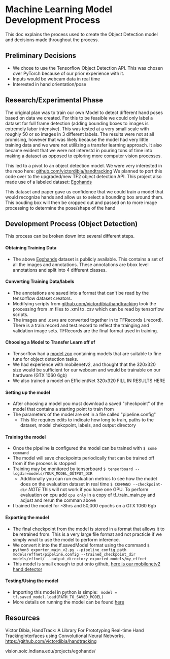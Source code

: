 # Machine Learning Model Development Process
This doc explains the process used to create the Object Detection model and decisions made throughout the process.

## Preliminary Decisions
- We chose to use the Tensorflow Object Detection API. This was chosen over PyTorch because of our prior experience with it. 
- Inputs would be webcam data in real time
- Interested in hand orientation/pose

## Research/Experimental Phase
The original plan was to train our own Model to detect different hand poses based on data we created. 
For this to be feasible we could only label a dataset for full frame detection (adding bounding boxes to images is extremely labor intensive).
This was tested at a very small scale with roughly 50 or so images in 3 different labels. The results were not at all promising, however that was likely because the model had very little training data and we were not utililzing a transfer learning approach. 
It also became evident that we were not interestd in pouring tons of time into making a dataset as opposed to eploring more computer vision processes. 

This led to a pivot to an object detection model. We were very interested in the repo here: [github.com/victordibia/handtracking](https://github.com/victordibia/handtracking)
We planned to port this code over to the upgraded/new TF2 object detection API. This project also made use of a labeled dataset: [Egohands](vision.soic.indiana.edu/projects/egohands/)

This dataset and paper gave us confidence that we could train a model that would recognize hands and allow us to select a bounding box around them. 
This bouding box will then be cropped out and passed on to more image processing to determine the pose/shape of the hand


## Development Process (Object Detection)
This process can be broken down into several different steps.
#### Obtaining Training Data
- The above [Egohands](vision.soic.indiana.edu/projects/egohands/) dataset is publicly available. This contains a set of all the images and annotations. These annotations are bbox level annotations and split into 4 different classes.

#### Converting Training Data/labels
- The annotations are saved into a format that can't be read by the tensorflow dataset creators. 
- Modifying scripts from [github.com/victordibia/handtracking](https://github.com/victordibia/handtracking) took the processing from .m files to .xml to .csv which can be read by tensorflow scripts.
- The images and .csvs are converted together in to TFRecords (.record). There is a train.record and test.record to reflect the trainging and validation image sets. TFRecords are the final format used in training.

#### Choosing a Model to Transfer Learn off of
- Tensorflow had a [model zoo](https://github.com/tensorflow/models/blob/master/research/object_detection/g3doc/tf2_detection_zoo.md) containing models that are suitable to fine tune for object detection tasks.
- We had experience with mobilenetv2, and thought that the 320x320 size would be sufficient for our webcam and would be trainable on our hardware (GTX 1060 6gb)
- We also trained a model on EfficientNet 320x320 FILL IN RESULTS HERE

#### Setting up the model
- After choosing a model you must download a saved "checkpoint" of the model that contains a starting point to train from
- The parameters of the model are set in a file called "pipeline.config"
  - This file requires edits to indicate how long to train, paths to the dataset, model chekcpoint, labels, and output directory

#### Training the model
- Once the pipeline is configured the model can be trained with `$ some command` 
- The model will save checkpoints periodically that can be trained off from if the process is stopped
- Training may be monitored by tensorboard `$ tensorboard --logdir=models/YOUR_MODEL_OUTPUT_DIR`
  - Additionally you can run evaluation metrics to see how the model does on the evaluation dataset in real time `$ COMMAND --checkpoint-dir` *NOTE* This will not work if you have one GPU. To perform evaluation on cpu add `cpu only` in a copy of tf_train_main.py and adjust and rerun the comman above
- I trained the model for ~8hrs and 50,000 epochs on a GTX 1060 6gb

#### Exporting the model
- The final checkpoint from the model is stored in a format that allows it to be retrained from. This is a very large file format and not practicle if we simply wnat to use the model to perform inference.
- We convert it into the tf.savedModel format using the command `$ python3 exporter_main_v2.py --pipeline_config_path models/effnet/pipeline.config --trained_checkpoint_dir models/effnet/ --output_directory exported-models/my_effnet
` 
- This model is small enough to put onto github, [here is our mobilenetv2 hand detector](/my_model_mnetv2)

#### Testing/Using the model
- Importing this model in python is simple:  ` model = tf.saved_model.load(PATH_TO_SAVED_MODEL)`
- More details on running the model can be found [here](https://tensorflow-object-detection-api-tutorial.readthedocs.io/en/latest/auto_examples/plot_object_detection_saved_model.html)


## Resources
Victor Dibia, HandTrack: A Library For Prototyping Real-time Hand TrackingInterfaces using Convolutional Neural Networks,
https://github.com/victordibia/handtracking

vision.soic.indiana.edu/projects/egohands/
